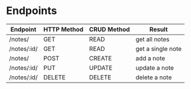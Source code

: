 # Endpoints

| Endpoint    | HTTP Method |	CRUD Method |	Result            |
|-------------|-------------|-------------|-------------------|
| /notes/	    | GET	        | READ	      | get all notes     |
| /notes/:id/ |	GET	        | READ	      | get a single note |
| /notes/	    | POST	      | CREATE	    | add a note        |
| /notes/:id/ |	PUT	        | UPDATE	    | update a note     |
| /notes/:id/ |	DELETE	    | DELETE	    | delete a note     |

